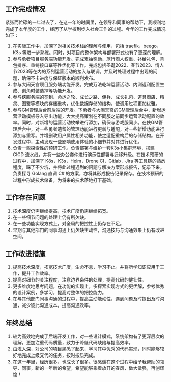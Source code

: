 ## 工作完成情况

紧张而忙碌的一年过去了，在这一年的时间里，在领导和同事的帮助下，我顺利地完成了本年度的工作，经历了从学校到步入社会工作的过程。今年的工作完成情况如下：

1. 在实际工作中，加深了对相关技术栈的理解与使用，包括 traefik，beego，K3s 等进一步熟练。同时，对项目的整体架构与部署形式也有了更深的理解。
2. 参与勇者项目服务端功能开发。完成累抽奖励、旅行商人权重、补给礼包、背包排序、重铸接口幂等性优化等工作。完成包括圣诞2022、春节2023、情人节2023等在内的系列运营活动的接入与联调。并及时处理过程中出现的问题，确保不卡进度与保证版本的顺利发布。
3. 参与大闹天宫项目服务端功能开发。完成万法乾坤运营活动、内测返利配置生成、创角时装选择等功能开发。
4. 参与侠服务端的签到、命运之轮、成长之路、佣兵、成长礼包、道具商店、精灵、图鉴等模块的存储重构，优化数据存储的结构，使调用过程更加优雅。
5. 参与GM管理后台前后端的开发。下勇者与大闹天宫的GM管理后台中，新增运营活动模板导入导出功能，大大提高策划在不同服之前同步运营活动配置的效率。同时，对新增的运营活动枚举进行添加，确保与游戏服同步。在侠GM管理后台中，对一些勇者遗留的管理功能进行更新与适配，对一些新增功能进行添加与重写。并增删改用户属性相关功能，使之适配重构后的存储结构。在开发过程中，主动发现一些影响使用体验的小细节并对其进行优化。
6. 负责一些探索性的预研工作。负责部署与维护一套K3s小集群环境，搭建 CICD 流水线，并将一些办公套件进行演示性部署与迁移升级。在技术预研的过程中，加深了 K8s，K3s，Helm，Drone CI，Gitlab，Jira 等工具链的熟悉程度，踩了不少坑，并将此过程遇到的问题与解决方案形成报告，记录下来。负责探寻 Golang 直调 C# 的方案，亦将其形成报告记录保存。在技术预研的过程中形成技术储备，为将来的技术落地打下基础。


## 工作存在问题

1. 技术深度仍需继续提高，技术广度仍需继续拓宽。
2. 在一些细节问题的处理上仍有所欠缺。
3. 在一些功能实现方式上，对全局的把控性上仍存在不足。
4. 早期与其他部门的同事沟通上仍欠缺主动性，沟通技巧与沟通效果上仍有改进空间。

## 工作改进措施

1. 提高技术深度，拓宽技术广度，生命不息，学习不止。并将所学知识应用于工作，提升工作效率。
2. 提高对细节的关注程度，注意边界条件的处理，提高代码的健壮性。
3. 更多维度地思考问题，在功能的实现上，多探索实现方式的更优解，参考优秀的设计案例，多学习，提高对整体的把控能力。
4. 在与其他部门同事沟通的过程中，提高主动能动性，遇到问题及时提出及时沟通，减少彼此沟通成本，提高沟通效率。

## 年终总结

1. 较为高效地完成了后端开发工作，对一些设计模式，系统架构有了更深层次的理解，更加注重代码质量，致力于降低代码缺陷与提高效率。
2. 由浅入深，对公司的项目熟悉了起来，学习其中优秀的代码实现，同时能够较好地完成上级交代的任务，按时按质完成。
3. 在这一年里，经历很多，也成长了很多。很感谢在这个过程中给予我帮助的领导、同事，新的一年新的希望，希望能够乘着放开的春风，做大做强，再创辉煌！